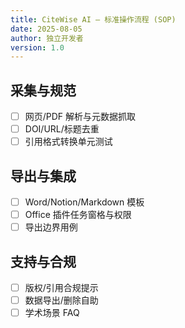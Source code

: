 ```yaml
---
title: CiteWise AI — 标准操作流程 (SOP)
date: 2025-08-05
author: 独立开发者
version: 1.0
---
```


## 采集与规范

- [ ] 网页/PDF 解析与元数据抓取
- [ ] DOI/URL/标题去重
- [ ] 引用格式转换单元测试

## 导出与集成

- [ ] Word/Notion/Markdown 模板
- [ ] Office 插件任务窗格与权限
- [ ] 导出边界用例

## 支持与合规

- [ ] 版权/引用合规提示
- [ ] 数据导出/删除自助
- [ ] 学术场景 FAQ